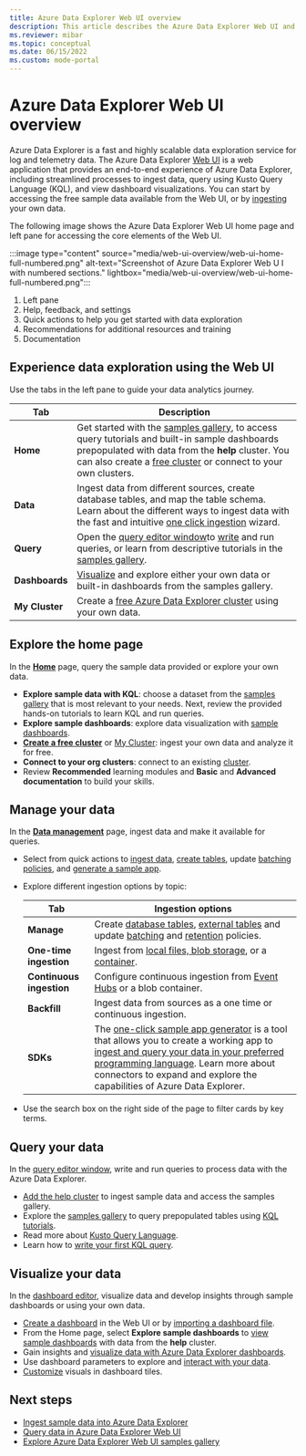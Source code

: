 ```yaml
---
title: Azure Data Explorer Web UI overview
description: This article describes the Azure Data Explorer Web UI and the home page properties. 
ms.reviewer: mibar
ms.topic: conceptual
ms.date: 06/15/2022
ms.custom: mode-portal
---
```


# Azure Data Explorer Web UI overview

Azure Data Explorer is a fast and highly scalable data exploration service for log and telemetry data. The Azure Data Explorer [Web UI](https://dataexplorer.azure.com) is a web application that provides an end-to-end experience of Azure Data Explorer, including streamlined processes to ingest data, query using Kusto Query Language (KQL), and view dashboard visualizations. You can start by accessing the free sample data available from the Web UI, or by [ingesting](ingest-data-overview.md) your own data.

The following image shows the Azure Data Explorer Web UI home page and left pane for accessing the core elements of the Web UI.

:::image type="content" source="media/web-ui-overview/web-ui-home-full-numbered.png" alt-text="Screenshot of Azure Data Explorer Web U I with numbered sections." lightbox="media/web-ui-overview/web-ui-home-full-numbered.png":::

1. Left pane
1. Help, feedback, and settings
1. Quick actions to help you get started with data exploration
1. Recommendations for additional resources and training
1. Documentation

## Experience data exploration using the Web UI

Use the tabs in the left pane to guide your data analytics journey.

| Tab | Description  |
|---------|----------|
| **Home**  |  Get started with the [samples gallery](web-ui-samples-gallery.md), to access query tutorials and built-in sample dashboards prepopulated with data from the **help** cluster. You can also create a [free cluster](https://dataexplorer.azure.com/freecluster) or connect to your own clusters.        |
| **Data** |  Ingest data from different sources, create database tables, and map the table schema. Learn about the different ways to ingest data with the fast and intuitive [one click ingestion](ingest-data-one-click.md) wizard.   |
| **Query** |  Open the [query editor window](https://dataexplorer.azure.com)to [write](write-queries.md) and run queries, or learn from descriptive tutorials in the [samples gallery](https://dataexplorer.azure.com/clusters/help).        |
| **Dashboards** | [Visualize](azure-data-explorer-dashboards.md) and explore either your own data or built-in dashboards from the samples gallery.        |
| **My Cluster**     | Create a [free Azure Data Explorer cluster](start-for-free-web-ui.md) using your own data.

## Explore the home page

In the **[Home](https://dataexplorer.azure.com/home)** page, query the sample data provided or explore your own data.

- **Explore sample data with KQL**:  choose a dataset from the [samples gallery](web-ui-samples-gallery.md) that is most relevant to your needs. Next, review the provided hands-on tutorials to learn KQL and run queries.
- **Explore sample dashboards**:  explore data visualization with [sample dashboards](web-ui-samples-gallery.md#explore-sample-dashboards).
- [**Create a free cluster**](https://dataexplorer.azure.com/freecluster) or [My Cluster](https://dataexplorer.azure.com/freecluster): ingest your own data and analyze it for free.
- **Connect to your org clusters**: connect to an existing [cluster](web-query-data.md#add-clusters).
- Review **Recommended** learning modules and **Basic** and **Advanced documentation** to build your skills.

## Manage your data

In the **[Data management](https://dataexplorer.azure.com/oneclick)** page, ingest data and make it available for queries.

- Select from quick actions to [ingest data](https://dataexplorer.azure.com/oneclick/ingest?sourceType=file), [create tables](https://dataexplorer.azure.com/oneclick/createtable), update [batching policies](https://dataexplorer.azure.com/oneclick/updateTableBatchingPolicy), and [generate a sample app](https://dataexplorer.azure.com/oneclick/generatecode?sourceType=file).
- Explore different ingestion options by topic:

    |Tab  |Ingestion options  |
    |---------|---------|
    |**Manage**     | Create [database tables](https://dataexplorer.azure.com/oneclick/createtable), [external tables](external-table.md) and update [batching](/azure/data-explorer/kusto/management/batchingpolicy) and [retention](/azure/data-explorer/kusto/management/retentionpolicy) policies.      |
    |**One-time ingestion**    | Ingest from [local files, blob storage](/azure/data-explorer/ingest-data-one-click), or a [container](/azure/data-explorer//one-click-ingestion-new-table).      |
    |**Continuous ingestion**     | Configure continuous ingestion from [Event Hubs](/azure/data-explorer/one-click-event-hub) or a blob container.        |
    |**Backfill**     |  Ingest data from sources as a one time or continuous ingestion.       |
    |**SDKs**     |  The [one-click sample app generator](https://dataexplorer.azure.com/oneclick/generatecode?programingLang=Python) is a tool that allows you to create a working app to [ingest and query your data in your preferred programming language](sample-app-generator-one-click.md). Learn more about connectors to expand and explore the capabilities of Azure Data Explorer.    |

- Use the search box on the right side of the page to filter cards by key terms.

## Query your data

 In the [query editor window](https://dataexplorer.azure.com/), write and run queries to process data with the Azure Data Explorer.

- [Add the help cluster](web-query-data.md#add-clusters) to ingest sample data and access the samples gallery.
- Explore the [samples gallery](web-ui-samples-gallery.md) to query prepopulated tables using [KQL tutorials](web-ui-samples-gallery.md#explore-sample-data-with-kql-tutorials).
- Read more about [Kusto Query Language](/azure/data-explorer/kusto/query/).
- Learn how to [write your first KQL query](/learn/modules/write-first-query-kusto-query-language/).

## Visualize your data

In the [dashboard editor](https://dataexplorer.azure.com/dashboards), visualize data and develop insights through sample dashboards or using your own data.

- [Create a dashboard](azure-data-explorer-dashboards.md#create-a-dashboard) in the Web UI or by [importing a dashboard file](azure-data-explorer-dashboards.md#to-create-new-dashboard-from-a-file).
- From the Home page, select **Explore sample dashboards** to [view sample dashboards](web-ui-samples-gallery.md#explore-sample-dashboards) with data from the **help** cluster.
- Gain insights and [visualize data with Azure Data Explorer dashboards](azure-data-explorer-dashboards.md).
- Use dashboard parameters to explore and [interact with your data](dashboard-parameters.md#interact-with-your-data-using-cross-filter).
- [Customize](dashboard-customize-visuals.md#customize-azure-data-explorer-dashboard-visuals) visuals in dashboard tiles.

## Next steps

- [Ingest sample data into Azure Data Explorer](ingest-sample-data.md)
- [Query data in Azure Data Explorer Web UI](web-query-data.md)
- [Explore Azure Data Explorer Web UI samples gallery](web-ui-samples-gallery.md)

